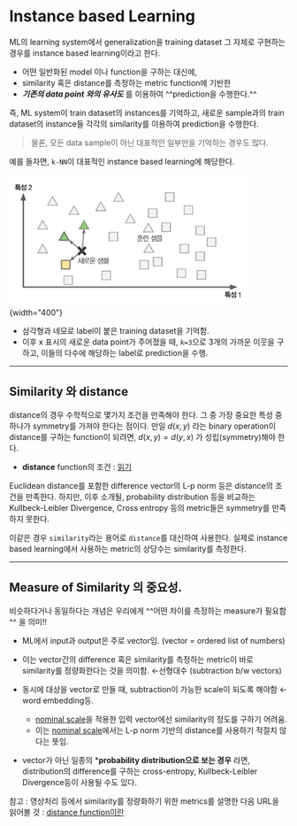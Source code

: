 # Instance based Learning

ML의 learning system에서 generalization을 training dataset 그 자체로 구현하는 경우를 instance based learning이라고 한다.

* 어떤 일반화된 model 이나 function을 구하는 대신에, 
* similarity 혹은 distance를 측정하는 metric function에 기반한 
* ***기존의 data point 와의 유사도*** 를 이용하여 ^^prediction을 수행한다.^^

즉, ML system이 train dataset의 instances를 기억하고, 새로운 sample과의 train dataset의 instance들 각각의 similarity를 이용하여 prediction을 수행한다.

> 물론, 모든 data sample이 아닌 대표적인 일부만을 기억하는 경우도 많다.

예를 들자면, `k-NN`이 대표적인 instance based learning에 해당한다.

![](../img/ch00/instance_based_learning.png){width="400"}

* 삼각형과 네모로 label이 붙은 training dataset을 기억함.
* 이후 x 표시의 새로운 data point가 주어졌을 때, `k=3`으로 3개의 가까운 이웃을 구하고, 이들의 다수에 해당하는 label로 prediction을 수행.

---

## Similarity 와 distance

distance의 경우 수학적으로 몇가지 조건을 만족해야 한다. 그 중 가장 중요한 특성 중 하나가 symmetry를 가져야 한다는 점이다. 만일 $d(x,y)$ 라는 binary operation이 distance를 구하는 function이 되려면,  $d(x,y) = d(y,x)$ 가 성립(symmetry)해야 한다.

* **distance** function의 조건 : [읽기](../../DIP/cv2/etc/dip_metrics.md#distance-function-or-metric)

Euclidean distance를 포함한 difference vector의 L-p norm 등은 distance의 조건을 만족한다. 하지만, 이후 소개될, probability distribution 등을 비교하는 Kullbeck-Leibler Divergence, Cross entropy 등의 metric들은 symmetry를 만족하지 못한다. 

이같은 경우 `similarity`라는 용어로 `distance`를 대신하여 사용한다. 실제로 instance based learning에서 사용하는 metric의 상당수는 similarity를 측정한다.

---

## Measure of Similarity 의 중요성.

비슷하다거나 동일하다는 개념은 우리에게 ^^어떤 차이를 측정하는 measure가 필요함^^ 을 의미!!
 
- ML에서 input과 output은 주로 vector임. (vector = ordered list of numbers)
- 이는 vector간의 difference 혹은 similarity를 측정하는 metric이 바로 similarity를 정량화한다는 것을 의미함. ←선형대수 (subtraction b/w vectors)
- 동시에 대상을 vector로 만들 때, subtraction이 가능한 scale이 되도록 해야함 ← word embedding등. 
    - [nominal scale](https://dsaint31.tistory.com/469#Nominal%--scale%---%EB%AA%--%EB%AA%--%EC%B-%--%EB%-F%---)을 적용한 입력 vector에선 similarity의 정도를 구하기 어려움. 
    - 이는 [nominal scale](https://dsaint31.tistory.com/469#Nominal%--scale%---%EB%AA%--%EB%AA%--%EC%B-%--%EB%-F%---)에서는 L-p norm 기반의 distance를 사용하기 적절치 않다는 뜻임.
    
- vector가 아닌 일종의 ***probability distribution으로 보는 경우** 라면, distribution의 difference를 구하는 cross-entropy, Kullbeck-Leibler Divergence등이 사용될 수도 있다.

참고 : 영상처리 등에서 similarity를 정량화하기 위한 metrics를 설명한 다음 URL을 읽어볼 것 : [distance function이란](https://dsaint31.me/mkdocs_site/DIP/cv2/etc/dip_metrics/#distance-function-or-metric)

